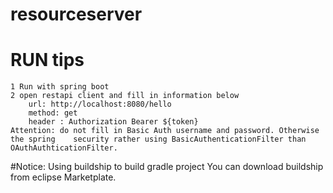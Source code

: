 # resourceserver
# RUN tips
    1 Run with spring boot
    2 open restapi client and fill in information below
        url: http://localhost:8080/hello
        method: get
        header : Authorization Bearer ${token}
    Attention: do not fill in Basic Auth username and password. Otherwise the spring    security rather using BasicAuthenticationFilter than OAuthAuthticationFilter.
#Notice: Using buildship to build gradle project
    You can download buildship from eclipse Marketplate.